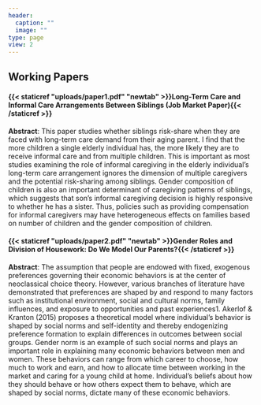 ```yaml
---
header:
  caption: ""
  image: ""
type: page
view: 2
---
```


## Working Papers  
  
#### {{< staticref "uploads/paper1.pdf" "newtab" >}}Long-Term Care and Informal Care Arrangements Between Siblings (Job Market Paper){{< /staticref >}}  
  
**Abstract**: This paper studies whether siblings risk-share when they are faced with long-term care demand from their aging parent. I find that the more children a single elderly individual has, the more likely they are to receive informal care and from multiple children. This is important as most studies examining the role of informal caregiving in the elderly individual’s long-term care arrangement ignores the dimension of multiple caregivers and the potential risk-sharing among siblings. Gender composition of children is also an important determinant of caregiving patterns of siblings, which suggests that son’s informal caregiving decision is highly responsive to whether he has a sister. Thus, policies such as providing compensation for informal caregivers may have heterogeneous effects on families based on number of children and the gender composition of children.

#### {{< staticref "uploads/paper2.pdf" "newtab" >}}Gender Roles and Division of Housework: Do We Model Our Parents?{{< /staticref >}}

**Abstract**: The assumption that people are endowed with fixed, exogenous preferences governing their economic behaviors is at the center of neoclassical choice theory. However, various branches of literature have demonstrated that preferences are shaped by and respond to many factors such as institutional environment, social and cultural norms, family influences, and exposure to opportunities and past experiences1. Akerlof & Kranton (2015) proposes a theoretical model where individual’s behavior is shaped by social norms and self-identity and thereby endogenizing preference formation to explain differences in outcomes between social groups. Gender norm is an example of such social norms and plays an important role in explaining many economic behaviors between men and women. These behaviors can range from which career to choose, how much to work and earn, and how to allocate time between working in the market and caring for a young child at home. Individual’s beliefs about how they should behave or how others expect them to behave, which are shaped by social norms, dictate many of these economic behaviors.

